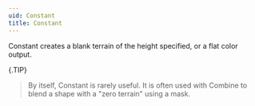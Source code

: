 ```yaml
---
uid: Constant
title: Constant
---
```


Constant creates a blank terrain of the height specified, or a flat color output.

{.TIP} 
> By itself, Constant is rarely useful. It is often used with Combine to blend a shape with a "zero terrain" using a mask.


